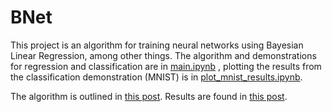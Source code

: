 # BNet

This project is an algorithm for training neural networks using Bayesian Linear Regression, among other things. The algorithm and demonstrations for regression and classification are in [main.ipynb](main.ipynb) , plotting the results from the classification demonstration (MNIST) is in [plot_mnist_results.ipynb](plot_mnist_results.ipynb).

The algorithm is outlined in [this post](https://peterbarnett.org/2021/03/04/bnet_algorithm/). 
Results are found in [this post](https://peterbarnett.org/2021/03/05/bnet-results1/). 

